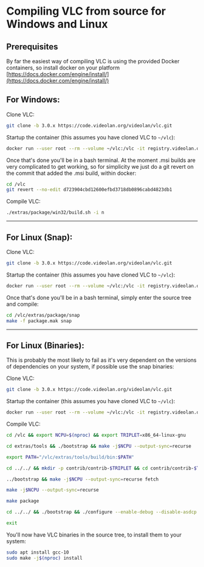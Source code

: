 # Compiling VLC from source for Windows and Linux

## Prerequisites
By far the easiest way of compiling VLC is using the provided Docker containers, so install docker on your platform [https://docs.docker.com/engine/install/](https://docs.docker.com/engine/install/)

## For Windows:

Clone VLC:
```bash
git clone -b 3.0.x https://code.videolan.org/videolan/vlc.git
```

Startup the container (this assumes you have cloned VLC to `~/vlc`):
```bash
docker run --user root --rm --volume ~/vlc:/vlc -it registry.videolan.org/vlc-debian-win64-3.0:20211008140026 bash
```

Once that's done you'll be in a bash terminal. At the moment .msi builds are very complicated to get working, so for simplicity we just do a git revert on the commit that added the .msi build, within docker:
```bash
cd /vlc
git revert --no-edit d723904cbd12600efbd3718db0896cabd4823db1
```

Compile VLC:
```bash
./extras/package/win32/build.sh -i n
```

---

## For Linux (Snap):

Clone VLC:
```bash
git clone -b 3.0.x https://code.videolan.org/videolan/vlc.git
```

Startup the container (this assumes you have cloned VLC to `~/vlc`):
```bash
docker run --user root --rm --volume ~/vlc:/vlc -it registry.videolan.org/vlc-ubuntu-bionic:20190627090437 bash
```

Once that's done you'll be in a bash terminal, simply enter the source tree and compile:
```bash
cd /vlc/extras/package/snap
make -f package.mak snap
```

---

## For Linux (Binaries):

This is probably the most likely to fail as it's very dependent on the versions of dependencies on your system, if possible use the snap binaries:

Clone VLC:
```bash
git clone -b 3.0.x https://code.videolan.org/videolan/vlc.git
```

Startup the container (this assumes you have cloned VLC to `~/vlc`):
```bash
docker run --user root --rm --volume ~/vlc:/vlc -it registry.videolan.org/vlc-debian-unstable:20210803114245 bash
```

Compile VLC:
```bash
cd /vlc && export NCPU=$(nproc) && export TRIPLET=x86_64-linux-gnu

cd extras/tools && ./bootstrap && make -j$NCPU --output-sync=recurse

export PATH="/vlc/extras/tools/build/bin:$PATH"

cd ../../ && mkdir -p contrib/contrib-$TRIPLET && cd contrib/contrib-$TRIPLET

../bootstrap && make -j$NCPU --output-sync=recurse fetch

make -j$NCPU --output-sync=recurse

make package

cd ../../ && ./bootstrap && ./configure --enable-debug --disable-asdcp && make -j$NCPU

exit
```

You'll now have VLC binaries in the source tree, to install them to your system:

```bash
sudo apt install gcc-10
sudo make -j$(nproc) install
```
